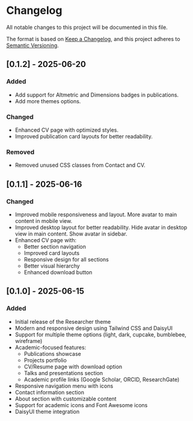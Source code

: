 # Changelog

All notable changes to this project will be documented in this file.

The format is based on [Keep a Changelog](https://keepachangelog.com/en/1.0.0/),
and this project adheres to [Semantic Versioning](https://semver.org/spec/v2.0.0.html).

## [0.1.2] - 2025-06-20

### Added
- Add support for Altmetric and Dimensions badges in publications.
- Add more themes options.

### Changed 
- Enhanced CV page with optimized styles.
- Improved publication card layouts for better readability.

### Removed
- Removed unused CSS classes from Contact and CV.

## [0.1.1] - 2025-06-16

### Changed
- Improved mobile responsiveness and layout. More avatar to main content in mobile view.
- Improved desktop layout for better readability. Hide avatar in desktop view in main content. Show avatar in sidebar.
- Enhanced CV page with:
  - Better section navigation
  - Improved card layouts
  - Responsive design for all sections
  - Better visual hierarchy
  - Enhanced download button

## [0.1.0] - 2025-06-15

### Added
- Initial release of the Researcher theme
- Modern and responsive design using Tailwind CSS and DaisyUI
- Support for multiple theme options (light, dark, cupcake, bumblebee, wireframe)
- Academic-focused features:
  - Publications showcase
  - Projects portfolio
  - CV/Resume page with download option
  - Talks and presentations section
  - Academic profile links (Google Scholar, ORCID, ResearchGate)
- Responsive navigation menu with icons
- Contact information section
- About section with customizable content
- Support for academic icons and Font Awesome icons
- DaisyUI theme integration

